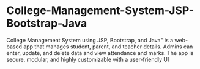# College-Management-System-JSP-Bootstrap-Java
College Management System using JSP, Bootstrap, and Java" is a web-based app that manages student, parent, and teacher details. Admins can enter, update, and delete data and view attendance and marks. The app is secure, modular, and highly customizable with a user-friendly UI
